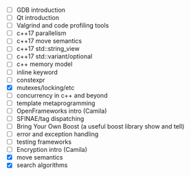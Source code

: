 - [ ] GDB introduction
- [ ] Qt introduction
- [ ] Valgrind and code profiling tools
- [ ] c++17 parallelism
- [ ] c++17 move semantics
- [ ] c++17 std::string_view
- [ ] c++17 std::variant/optional
- [ ] c++ memory model
- [ ] inline keyword
- [ ] constexpr
- [x] mutexes/locking/etc
- [ ] concurrency in c++ and beyond
- [ ] template metaprogramming
- [ ] OpenFrameworks intro (Camila)
- [ ] SFINAE/tag dispatching
- [ ] Bring Your Own Boost (a useful boost library show and tell)
- [ ] error and exception handling
- [ ] testing frameworks
- [ ] Encryption intro (Camila)
- [x] move semantics
- [x] search algorithms
